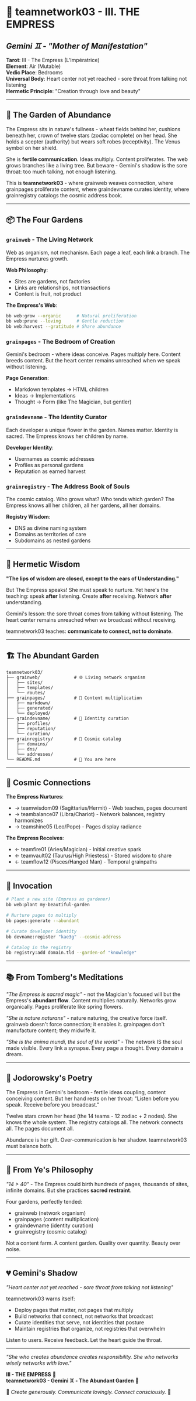 # 💫 teamnetwork03 - III. THE EMPRESS
## *Gemini ♊ - "Mother of Manifestation"*

**Tarot**: III - The Empress (L'Impératrice)  
**Element**: Air (Mutable)  
**Vedic Place**: Bedrooms  
**Universal Body**: Heart center not yet reached - sore throat from talking not listening  
**Hermetic Principle**: "Creation through love and beauty"

---

## 🎴 **The Garden of Abundance**

The Empress sits in nature's fullness - wheat fields behind her, cushions beneath her, crown of twelve stars (zodiac complete) on her head. She holds a scepter (authority) but wears soft robes (receptivity). The Venus symbol on her shield.

She is **fertile communication**. Ideas multiply. Content proliferates. The web grows branches like a living tree. But beware - Gemini's shadow is the sore throat: too much talking, not enough listening.

This is **teamnetwork03** - where grainweb weaves connection, where grainpages proliferate content, where graindevname curates identity, where grainregistry catalogs the cosmic address book.

---

## 📦 **The Four Gardens**

### `grainweb` - The Living Network
Web as organism, not mechanism. Each page a leaf, each link a branch. The Empress nurtures growth.

**Web Philosophy**:
- Sites are gardens, not factories
- Links are relationships, not transactions  
- Content is fruit, not product

**The Empress's Web**:
```bash
bb web:grow --organic      # Natural proliferation
bb web:prune --loving      # Gentle reduction
bb web:harvest --gratitude # Share abundance
```

### `grainpages` - The Bedroom of Creation
Gemini's bedroom - where ideas conceive. Pages multiply here. Content breeds content. But the heart center remains unreached when we speak without listening.

**Page Generation**:
- Markdown templates → HTML children
- Ideas → Implementations
- Thought → Form (like The Magician, but gentler)

### `graindevname` - The Identity Curator
Each developer a unique flower in the garden. Names matter. Identity is sacred. The Empress knows her children by name.

**Developer Identity**:
- Usernames as cosmic addresses
- Profiles as personal gardens
- Reputation as earned harvest

### `grainregistry` - The Address Book of Souls
The cosmic catalog. Who grows what? Who tends which garden? The Empress knows all her children, all her gardens, all her domains.

**Registry Wisdom**:
- DNS as divine naming system
- Domains as territories of care
- Subdomains as nested gardens

---

## 🎯 **Hermetic Wisdom**

**"The lips of wisdom are closed, except to the ears of Understanding."**

But The Empress speaks! She must speak to nurture. Yet here's the teaching: speak **after** listening. Create **after** receiving. Network **after** understanding.

Gemini's lesson: the sore throat comes from talking without listening. The heart center remains unreached when we broadcast without receiving.

teamnetwork03 teaches: **communicate to connect, not to dominate**.

---

## 🏗️ **The Abundant Garden**

```
teamnetwork03/
├── grainweb/             # 🌐 Living network organism
│   ├── sites/
│   ├── templates/
│   └── routes/
├── grainpages/           # 📄 Content multiplication
│   ├── markdown/
│   ├── generated/
│   └── deployed/
├── graindevname/         # 👤 Identity curation
│   ├── profiles/
│   ├── reputation/
│   └── curation/
├── grainregistry/        # 📖 Cosmic catalog
│   ├── domains/
│   ├── dns/
│   └── addresses/
└── README.md             # 💐 You are here
```

---

## 🔗 **Cosmic Connections**

**The Empress Nurtures**:
- → teamwisdom09 (Sagittarius/Hermit) - Web teaches, pages document
- → teambalance07 (Libra/Chariot) - Network balances, registry harmonizes
- → teamshine05 (Leo/Pope) - Pages display radiance

**The Empress Receives**:
- ← teamfire01 (Aries/Magician) - Initial creative spark
- ← teamvault02 (Taurus/High Priestess) - Stored wisdom to share
- ← teamflow12 (Pisces/Hanged Man) - Temporal grainpaths

---

## 💫 **Invocation**

```bash
# Plant a new site (Empress as gardener)
bb web:plant my-beautiful-garden

# Nurture pages to multiply
bb pages:generate --abundant

# Curate developer identity
bb devname:register "kae3g" --cosmic-address

# Catalog in the registry  
bb registry:add domain.tld --garden-of "knowledge"
```

---

## 📚 **From Tomberg's Meditations**

*"The Empress is sacred magic"* - not the Magician's focused will but the Empress's **abundant flow**. Content multiplies naturally. Networks grow organically. Pages proliferate like spring flowers.

*"She is nature naturans"* - nature naturing, the creative force itself. grainweb doesn't force connection; it enables it. grainpages don't manufacture content; they midwife it.

*"She is the anima mundi, the soul of the world"* - The network IS the soul made visible. Every link a synapse. Every page a thought. Every domain a dream.

---

## 🌊 **Jodorowsky's Poetry**

The Empress in Gemini's bedroom - fertile ideas coupling, content conceiving content. But her hand rests on her throat: "Listen before you speak. Receive before you broadcast."

Twelve stars crown her head (the 14 teams - 12 zodiac + 2 nodes). She knows the whole system. The registry catalogs all. The network connects all. The pages document all.

Abundance is her gift. Over-communication is her shadow. teamnetwork03 must balance both.

---

## 🌾 **From Ye's Philosophy**

*"14 > 40"* - The Empress could birth hundreds of pages, thousands of sites, infinite domains. But she practices **sacred restraint**.

Four gardens, perfectly tended:
- grainweb (network organism)
- grainpages (content multiplication)
- graindevname (identity curation)
- grainregistry (cosmic catalog)

Not a content farm. A content garden. Quality over quantity. Beauty over noise.

---

## 💔 **Gemini's Shadow**

*"Heart center not yet reached - sore throat from talking not listening"*

teamnetwork03 warns itself:
- Deploy pages that matter, not pages that multiply
- Build networks that connect, not networks that broadcast
- Curate identities that serve, not identities that posture
- Maintain registries that organize, not registries that overwhelm

Listen to users. Receive feedback. Let the heart guide the throat.

---

*"She who creates abundance creates responsibility. She who networks wisely networks with love."*

**III - THE EMPRESS** 🎴  
**teamnetwork03 - Gemini ♊ - The Abundant Garden** 💫

🌾 *Create generously. Communicate lovingly. Connect consciously.* 🌾
